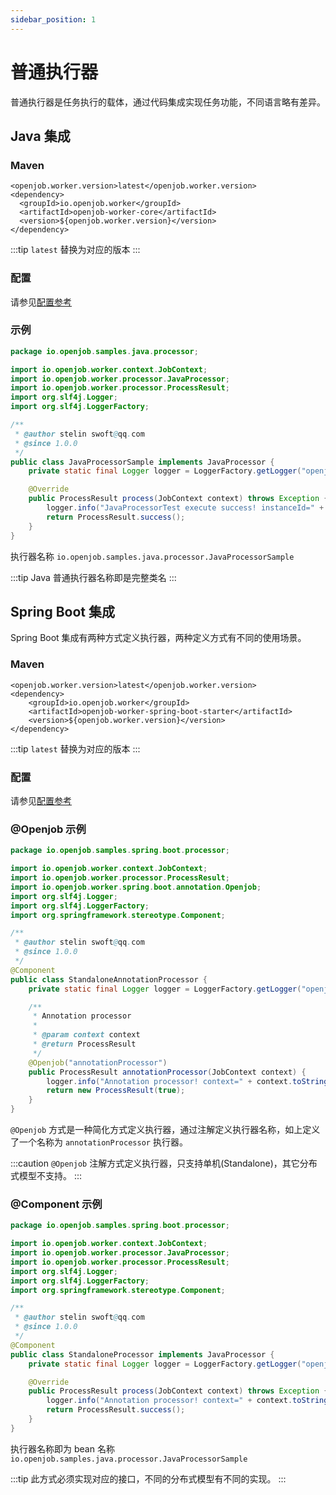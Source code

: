 ```yaml
---
sidebar_position: 1
---
```


# 普通执行器

普通执行器是任务执行的载体，通过代码集成实现任务功能，不同语言略有差异。

## Java 集成

### Maven

```shell
<openjob.worker.version>latest</openjob.worker.version>
<dependency>
  <groupId>io.openjob.worker</groupId>
  <artifactId>openjob-worker-core</artifactId>
  <version>${openjob.worker.version}</version>
</dependency>
```

:::tip
`latest` 替换为对应的版本
:::

### 配置

请参见[配置参考](/docs/developer-guide/config-reference/java)

### 示例

```java
package io.openjob.samples.java.processor;

import io.openjob.worker.context.JobContext;
import io.openjob.worker.processor.JavaProcessor;
import io.openjob.worker.processor.ProcessResult;
import org.slf4j.Logger;
import org.slf4j.LoggerFactory;

/**
 * @author stelin swoft@qq.com
 * @since 1.0.0
 */
public class JavaProcessorSample implements JavaProcessor {
    private static final Logger logger = LoggerFactory.getLogger("openjob");

    @Override
    public ProcessResult process(JobContext context) throws Exception {
        logger.info("JavaProcessorTest execute success! instanceId=" + context.getJobInstanceId());
        return ProcessResult.success();
    }
}
```

执行器名称 `io.openjob.samples.java.processor.JavaProcessorSample`

:::tip
Java 普通执行器名称即是完整类名
:::

## Spring Boot 集成

Spring Boot 集成有两种方式定义执行器，两种定义方式有不同的使用场景。

### Maven

```shell
<openjob.worker.version>latest</openjob.worker.version>
<dependency>
    <groupId>io.openjob.worker</groupId>
    <artifactId>openjob-worker-spring-boot-starter</artifactId>
    <version>${openjob.worker.version}</version>
</dependency>
```

:::tip
`latest` 替换为对应的版本
:::

### 配置

请参见[配置参考](/docs/developer-guide/config-reference/spring-boot)

### @Openjob 示例

```java
package io.openjob.samples.spring.boot.processor;

import io.openjob.worker.context.JobContext;
import io.openjob.worker.processor.ProcessResult;
import io.openjob.worker.spring.boot.annotation.Openjob;
import org.slf4j.Logger;
import org.slf4j.LoggerFactory;
import org.springframework.stereotype.Component;

/**
 * @author stelin swoft@qq.com
 * @since 1.0.0
 */
@Component
public class StandaloneAnnotationProcessor {
    private static final Logger logger = LoggerFactory.getLogger("openjob");

    /**
     * Annotation processor
     *
     * @param context context
     * @return ProcessResult
     */
    @Openjob("annotationProcessor")
    public ProcessResult annotationProcessor(JobContext context) {
        logger.info("Annotation processor! context=" + context.toString());
        return new ProcessResult(true);
    }
}
```

`@Openjob` 方式是一种简化方式定义执行器，通过注解定义执行器名称，如上定义了一个名称为 `annotationProcessor` 执行器。

:::caution
`@Openjob` 注解方式定义执行器，只支持单机(Standalone)，其它分布式模型不支持。
:::

### @Component 示例

```java
package io.openjob.samples.spring.boot.processor;

import io.openjob.worker.context.JobContext;
import io.openjob.worker.processor.JavaProcessor;
import io.openjob.worker.processor.ProcessResult;
import org.slf4j.Logger;
import org.slf4j.LoggerFactory;
import org.springframework.stereotype.Component;

/**
 * @author stelin swoft@qq.com
 * @since 1.0.0
 */
@Component
public class StandaloneProcessor implements JavaProcessor {
    private static final Logger logger = LoggerFactory.getLogger("openjob");

    @Override
    public ProcessResult process(JobContext context) throws Exception {
        logger.info("Annotation processor! context=" + context.toString());
        return ProcessResult.success();
    }
}
```

执行器名称即为 bean 名称 `io.openjob.samples.java.processor.JavaProcessorSample`

:::tip
此方式必须实现对应的接口，不同的分布式模型有不同的实现。
:::